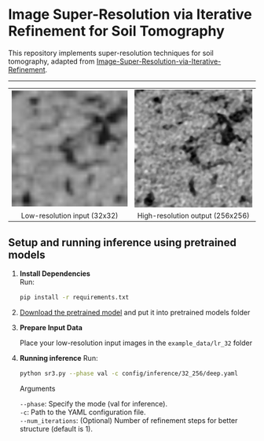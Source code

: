 # Image Super-Resolution via Iterative Refinement for Soil Tomography

This repository implements super-resolution techniques for soil tomography, adapted from [Image-Super-Resolution-via-Iterative-Refinement](https://github.com/Janspiry/Image-Super-Resolution-via-Iterative-Refinement).

---
<p align="center">
<table>
  <tr>
    <td><img src="example data/lr_32/input_image.png" width="400"/></td>
    <td><img src="example data/hr_256/input_image.png" width="400"/></td>
  </tr>
  <tr>
    <td align="center">Low-resolution input (32x32)</td>
    <td align="center">High-resolution output (256x256)</td>
  </tr>
</table>
</p>

## Setup and running inference using pretrained models

1. **Install Dependencies**  
   Run:
   ```bash
   pip install -r requirements.txt
   ```

2. [Download the pretrained model](https://drive.google.com/file/d/12eU2cIx4NetzOgkx3rppj-4vpPVxuU0M/view?usp=sharing) and put it into pretrained models folder
   
3. **Prepare Input Data**

   Place your low-resolution input images in the ```example_data/lr_32``` folder

5. **Running inference**
   Run:
   ```bash
   python sr3.py --phase val -c config/inference/32_256/deep.yaml
   ```

    Arguments 

    ```--phase```: Specify the mode (val for inference).  
    ```-c```: Path to the YAML configuration file.  
    ```--num_iterations```: (Optional)  Number of refinement steps for better structure (default is 1).

